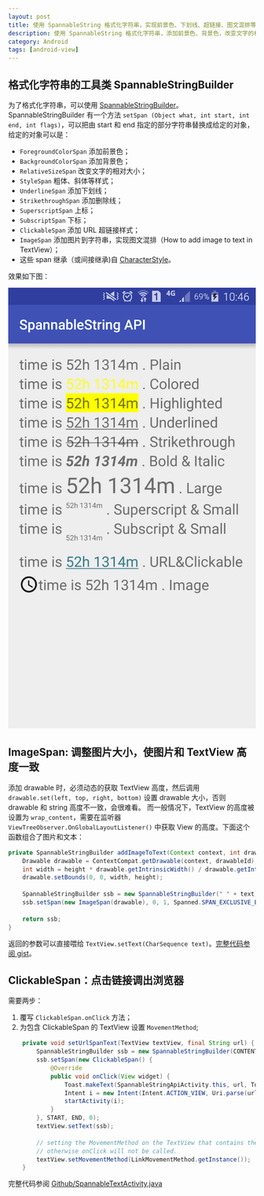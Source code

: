 ```yaml
---
layout: post
title: 使用 SpannableString 格式化字符串，实现前景色、下划线、超链接、图文混排等
description: 使用 SpannableString 格式化字符串，添加前景色、背景色，改变文字的相对大小，设置粗体、斜体，添加下划线、删除线，设置超链接，添加上标、下标，添加图片到字符串实现图文混排，等等。
category: Android
tags: [android-view]
---
```


## 格式化字符串的工具类 SpannableStringBuilder

为了格式化字符串，可以使用 [SpannableStringBuilder](http://developer.android.com/reference/android/text/SpannableStringBuilder.html)。
SpannableStringBuilder 有一个方法 `setSpan (Object what, int start, int end, int flags)`，可以把由 start 和 end 指定的部分字符串替换成给定的对象，给定的对象可以是：

- `ForegroundColorSpan` 添加前景色；
- `BackgroundColorSpan` 添加背景色；
- `RelativeSizeSpan` 改变文字的相对大小；
- `StyleSpan` 粗体、斜体等样式；
- `UnderlineSpan` 添加下划线；
- `StrikethroughSpan` 添加删除线；
- `SuperscriptSpan` 上标；
- `SubscriptSpan` 下标；
- `ClickableSpan` 添加 URL 超链接样式；
- `ImageSpan` 添加图片到字符串，实现图文混排（How to add image to text in TextView）；
- 这些 span 继承（或间接继承)自 [CharacterStyle](http://developer.android.com/reference/android/text/style/CharacterStyle.html)。

效果如下图：

![demo](/assets/img/android/android-spannable-string-api.png)


## ImageSpan: 调整图片大小，使图片和 TextView 高度一致

添加 drawable 时，必须动态的获取 TextView 高度，然后调用 `drawable.set(left, top, right, bottom)` 设置 drawable 大小，否则 drawable 和 string 高度不一致，会很难看。
而一般情况下，TextView 的高度被设置为 `wrap_content`，需要在监听器 `ViewTreeObserver.OnGlobalLayoutListener()` 中获取 View 的高度。下面这个函数组合了图片和文本：


```java
private SpannableStringBuilder addImageToText(Context context, int drawableId, String text, int height) {
    Drawable drawable = ContextCompat.getDrawable(context, drawableId);
    int width = height * drawable.getIntrinsicWidth() / drawable.getIntrinsicHeight();
    drawable.setBounds(0, 0, width, height);

    SpannableStringBuilder ssb = new SpannableStringBuilder(" " + text);
    ssb.setSpan(new ImageSpan(drawable), 0, 1, Spanned.SPAN_EXCLUSIVE_EXCLUSIVE);

    return ssb;
}
```

返回的参数可以直接喂给 `TextView.setText(CharSequence text)`。[完整代码参阅 gist](https://gist.github.com/li2/14ed151eb20c39e4c4b7)。


## ClickableSpan：点击链接调出浏览器

需要两步：

1. 覆写 `ClickableSpan.onClick` 方法；
2. 为包含 ClickableSpan 的 TextView 设置 `MovementMethod`;

```java
    private void setUrlSpanText(TextView textView, final String url) {
        SpannableStringBuilder ssb = new SpannableStringBuilder(CONTENT);
        ssb.setSpan(new ClickableSpan() {
            @Override
            public void onClick(View widget) {
                Toast.makeText(SpannableStringApiActivity.this, url, Toast.LENGTH_LONG).show();
                Intent i = new Intent(Intent.ACTION_VIEW, Uri.parse(url));
                startActivity(i);
            }
        }, START, END, 0);
        textView.setText(ssb);
	
        // setting the MovementMethod on the TextView that contains the span,
        // otherwise onClick will not be called.
        textView.setMovementMethod(LinkMovementMethod.getInstance());
    }
```

完整代码参阅 [Github/SpannableTextActivity.java](https://github.com/TakeoffAndroid/SpannableTextview/blob/master/app/src/main/java/com/takeoffapp/spannabletextview/SpannableTextActivity.java)
